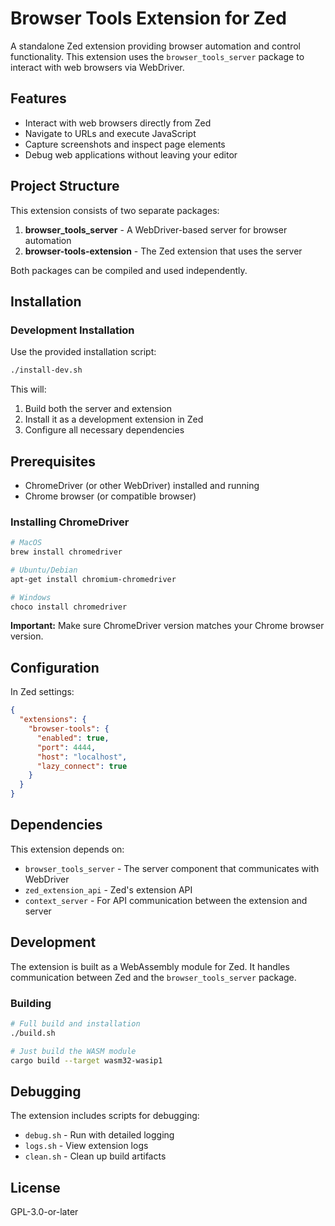 # Browser Tools Extension for Zed

A standalone Zed extension providing browser automation and control functionality. This extension uses the `browser_tools_server` package to interact with web browsers via WebDriver.

## Features

- Interact with web browsers directly from Zed
- Navigate to URLs and execute JavaScript
- Capture screenshots and inspect page elements
- Debug web applications without leaving your editor

## Project Structure

This extension consists of two separate packages:

1. **browser_tools_server** - A WebDriver-based server for browser automation
2. **browser-tools-extension** - The Zed extension that uses the server

Both packages can be compiled and used independently.

## Installation

### Development Installation

Use the provided installation script:

```bash
./install-dev.sh
```

This will:
1. Build both the server and extension
2. Install it as a development extension in Zed
3. Configure all necessary dependencies

## Prerequisites

- ChromeDriver (or other WebDriver) installed and running
- Chrome browser (or compatible browser)

### Installing ChromeDriver

```bash
# MacOS
brew install chromedriver

# Ubuntu/Debian
apt-get install chromium-chromedriver

# Windows
choco install chromedriver
```

**Important:** Make sure ChromeDriver version matches your Chrome browser version.

## Configuration

In Zed settings:

```json
{
  "extensions": {
    "browser-tools": {
      "enabled": true,
      "port": 4444,
      "host": "localhost",
      "lazy_connect": true
    }
  }
}
```

## Dependencies

This extension depends on:
- `browser_tools_server` - The server component that communicates with WebDriver
- `zed_extension_api` - Zed's extension API
- `context_server` - For API communication between the extension and server

## Development

The extension is built as a WebAssembly module for Zed. It handles communication between Zed and the `browser_tools_server` package.

### Building

```bash
# Full build and installation
./build.sh

# Just build the WASM module
cargo build --target wasm32-wasip1
```

## Debugging

The extension includes scripts for debugging:

- `debug.sh` - Run with detailed logging
- `logs.sh` - View extension logs
- `clean.sh` - Clean up build artifacts

## License

GPL-3.0-or-later 